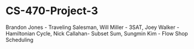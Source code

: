 # CS-470-Project-3

Brandon Jones - Traveling Salesman, Will Miller - 3SAT, Joey Walker - Hamiltonian Cycle, Nick Callahan- Subset Sum, Sungmin Kim - Flow Shop Scheduling

